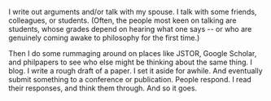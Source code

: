 I write out arguments and/or talk with my spouse. I talk with some friends, colleagues, or students.  (Often, the people most keen on talking are students, whose grades depend on hearing what one says -- or who are genuinely coming awake to philosophy for the first time.) 

Then I do some rummaging around on places like JSTOR, Google Scholar, and philpapers to see who else might be thinking about the same thing. I blog. I write a rough draft of a paper. I set it aside for awhile. And eventually submit something to a conference or publication. People respond. I read their responses, and think them through. And so it goes. 
